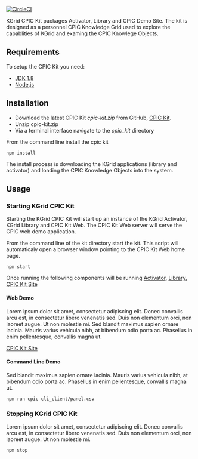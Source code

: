 [![CircleCI](https://circleci.com/gh/kgrid-demos/cpic-kit.svg?style=svg)](https://circleci.com/gh/kgrid-demos/cpic-kit)

KGrid CPIC Kit packages Activator, Library and CPIC Demo Site.  The kit is designed as a personnel 
CPIC Knowledge Grid used to explore the capablities of KGrid and examing the CPIC Knowlege Objects.

## Requirements
To setup the CPIC Kit you need:

- [JDK 1.8](http://www.oracle.com/technetwork/java/javase/downloads/jdk8-downloads-2133151.html)
- [Node.js](http://nodejs.org/)


## Installation

* Download the latest CPIC Kit *cpic-kit.zip* from GitHub, 
[CPIC Kit](https://github.com/kgrid-demos/cpic-kit/releases/latest). 
* Unzip cpic-kit.zip
* Via a terminal interface navigate to the *cpic_kit* directory

From the command line install the cpic kit
```
npm install
```
The install process is downloading the KGrid applications (library and activator) and loading the 
CPIC Knowledge Objects into the system.


## Usage

### Starting KGrid CPIC Kit
Starting the KGrid CPIC Kit will start up an instance of the KGrid Activator, KGrid Library and CPIC Kit Web. The CPIC Kit Web server will serve the CPIC web demo application.

From the command line of the kit directory start the kit.  This script will automaticaly open a browser window pointing to the  CPIC Kit Web home page.
```
npm start
```
Once running the following components will be running [Activator](http://localhost:8082), [Library](http://localhost:8081), [CPIC Kit Site](http://localhost:8080)


#### Web Demo
Lorem ipsum dolor sit amet, consectetur adipiscing elit. Donec convallis arcu est, in consectetur libero venenatis sed. Duis non elementum orci, non laoreet augue. Ut non molestie mi. Sed blandit maximus sapien ornare lacinia. Mauris varius vehicula nibh, at bibendum odio porta ac. Phasellus in enim pellentesque, convallis magna ut.

[CPIC Kit Site](http://localhost:8080)

#### Command Line Demo
Sed blandit maximus sapien ornare lacinia. Mauris varius vehicula nibh, at bibendum odio porta ac. Phasellus in enim pellentesque, convallis magna ut.

```npm run cpic cli_client/panel.csv```

### Stopping KGrid CPIC Kit
Lorem ipsum dolor sit amet, consectetur adipiscing elit. Donec convallis arcu est, in consectetur libero venenatis sed. Duis non elementum orci, non laoreet augue. Ut non molestie mi. 

```
npm stop
```
